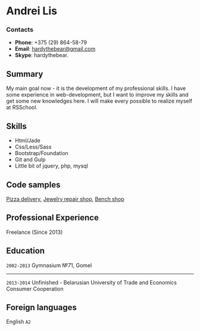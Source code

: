# Andrei Lis
### Contacts
* __Phone__: +375 (29) 864-58-79
* __Email__: hardythebear@gmail.com
* __Skype__: hardythebear.
## Summary
My main goal now - it is the development of my professional skills. I have some experience in web-development, but I want to improve my skills and get some new knowledges here. I will make every possible to realize myself at RSSchool.
## Skills
* Html/Jade
* Css/Less/Sass
* Bootstrap/Foundation
* Git and Gulp
* Little bit of jquery, php, mysql
## Code samples
[Pizza delivery](http://fpizza.by/), [Jewelry repair shop](https://kossov.by/), [Bench shop](https://stankooptima.ru/)
## Professional Experience
Freelance (Since 2013)
## Education
`2002-2013` Gymnasium №71, Gomel
***
`2013-2014` Unfinished - Belarusian University of Trade and Economics Consumer Cooperation
## Foreign languages
English `A2`